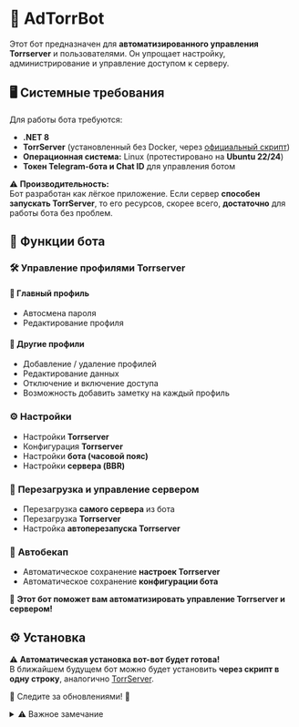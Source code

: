 # 🚀 AdTorrBot  
Этот бот предназначен для **автоматизированного управления Torrserver** и пользователями. Он упрощает настройку, администрирование и управление доступом к серверу.  

## 🖥️ Системные требования  

Для работы бота требуются:  
- **.NET 8**  
- **TorrServer** (установленный без Docker, через [официальный скрипт](https://github.com/YouROK/TorrServer))  
- **Операционная система:** Linux (протестировано на **Ubuntu 22/24**)  
- **Токен Telegram-бота и Chat ID** для управления ботом  

⚠️ **Производительность:**  
Бот разработан как лёгкое приложение. Если сервер **способен запускать TorrServer**, то его ресурсов, скорее всего, **достаточно** для работы бота без проблем.  

## 🔧 Функции бота  

### 🛠 **Управление профилями Torrserver**  
#### 🔹 **Главный профиль**  
- Автосмена пароля  
- Редактирование профиля  

#### 🔹 **Другие профили**  
- Добавление / удаление профилей  
- Редактирование данных  
- Отключение и включение доступа  
- Возможность добавить заметку на каждый профиль  

### ⚙ **Настройки**  
- Настройки **Torrserver**  
- Конфигурация **Torrserver**  
- Настройки **бота (часовой пояс)**  
- Настройки **сервера (BBR)**  

### 🔄 **Перезагрузка и управление сервером**  
- Перезагрузка **самого сервера** из бота  
- Перезагрузка **Torrserver**  
- Настройка **автоперезапуска Torrserver**  

### 📂 **Автобекап**  
- Автоматическое сохранение **настроек Torrserver**  
- Автоматическое сохранение **конфигурации бота**  

🚀 **Этот бот поможет вам автоматизировать управление Torrserver и сервером!**  

## ⚙ Установка  

⚠️ **Автоматическая установка вот-вот будет готова!**  
В ближайшем будущем бот можно будет установить **через скрипт в одну строку**, аналогично [TorrServer](https://github.com/YouROK/TorrServer).  

📌 Следите за обновлениями! 🚀  

<details>
  <summary>⚠️ Важное замечание</summary>

Этот бот всё ещё активно развивается, поэтому возможны **ошибки и баги**.  
Я работаю над исправлением проблем, чтобы сделать систему **стабильной и надёжной**, а также добавляю новые возможности.  

🔧 **Что сейчас в процессе?**  
- **Разработка автоматического скрипта установки** (простая установка в одну строку)  

📌 Постепенно проект будет становиться **лучше**, а код — **чище и оптимизированнее**!  
Я продолжаю учиться, поэтому код может быть не идеальным.  
Но проект развивается, и я стараюсь сделать его **надёжным и удобным**! 🚀  
</details>
